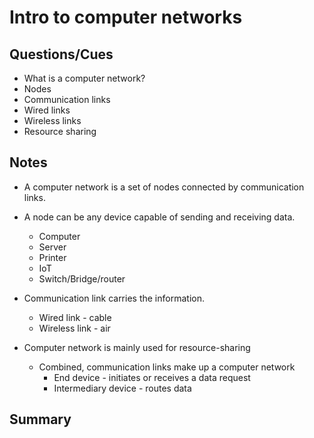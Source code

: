 # Intro to computer networks

## Questions/Cues

- What is a computer network?
- Nodes
- Communication links
- Wired links
- Wireless links
- Resource sharing

## Notes

- A computer network is a set of nodes connected by communication links.
- A node can be any device capable of sending and receiving data.
  - Computer
  - Server
  - Printer
  - IoT
  - Switch/Bridge/router

- Communication link carries the information.
  - Wired link - cable
  - Wireless link - air

- Computer network is mainly used for resource-sharing
  - Combined, communication links make up a computer network
    - End device - initiates or receives a data request
    - Intermediary device - routes data

## Summary
